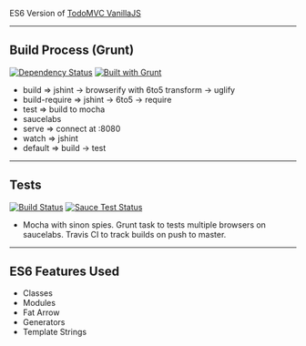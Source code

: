 ES6 Version of [TodoMVC VanillaJS](https://github.com/tastejs/todomvc/tree/gh-pages/examples/vanillajs)


----------
## Build Process (Grunt) ##
[![Dependency Status](https://david-dm.org/westeezy/todomvc-es6.svg)](https://david-dm.org/westeezy/todomvc-es6)
[![Built with Grunt](https://cdn.gruntjs.com/builtwith.png)](http://gruntjs.com/)
 - build => jshint -> browserify with 6to5 transform -> uglify
 - build-require => jshint -> 6to5 -> require
 - test => build to mocha
 - saucelabs
 - serve => connect at :8080
 - watch => jshint
 - default => build -> test
 

----------
## Tests ##
[![Build Status](https://travis-ci.org/westeezy/todomvc-es6.svg)](https://travis-ci.org/westeezy/todomvc-es6)
[![Sauce Test Status](https://saucelabs.com/browser-matrix/westeezy.svg)](https://saucelabs.com/u/westeezy)
- Mocha with sinon spies. Grunt task to tests multiple browsers on saucelabs. Travis CI to track builds on push to master.


----------
## ES6 Features Used ##

 - Classes
 - Modules
 - Fat Arrow
 - Generators
 - Template Strings

